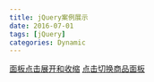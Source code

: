 ```yaml
---
title: jQuery案例展示
date: 2016-07-01
tags: [jQuery]
categories: Dynamic
---
```


[面板点击展开和收缩](http://jsbin.com/siloqe/2/edit?html,css,js,output)
[点击切换商品面板](http://jsbin.com/poroxih/2/edit?html,css,js)